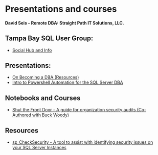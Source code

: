 # Presentations and courses 

#### David Seis -  Remote DBA:  Straight Path IT Solutions, LLC.

## Tampa Bay SQL User Group:

- [Social Hub and Info](aka.ms/tsug)

## Presentations:

- [On Becoming a DBA (Resources)](https://github.com/David-Seis/Presentations/tree/main/On_Becoming_a_DBA)
- [Intro to Powershell Automation for the SQL Server DBA](https://github.com/David-Seis/Presentations/tree/main/Intro%20to%20PowerShell%20Automation%20for%20the%20SQL%20Server%20DBA%20(100))

## Notebooks and Courses

- [Shut the Front Door - A guide for organization security audits (Co-Authored with Buck Woody)](https://github.com/BuckWoody/presentations/tree/master/shut_the_front_door)


## Resources

- [sp_CheckSecurity - A tool to assist with identifying security issues on your SQL Server Instances](https://straightpathsql.com/archives/2024/04/introducing-sp_checksecurity/)
